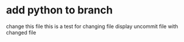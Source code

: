 # add python to branch
change this file 
this is a test for changing file
display uncommit file with changed file